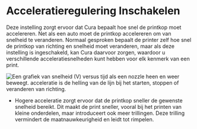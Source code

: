 Acceleratieregulering Inschakelen
====
Deze instelling zorgt ervoor dat Cura bepaalt hoe snel de printkop moet accelereren. Net als een auto moet de printkop accelereren om van snelheid te veranderen. Normaal gesproken bepaalt de printer zelf hoe snel de printkop van richting en snelheid moet veranderen, maar als deze instelling is ingeschakeld, kan Cura daarvoor zorgen, waardoor u verschillende acceleratiesnelheden kunt hebben voor elk kenmerk van een print.

![Een grafiek van snelheid (V) versus tijd als een nozzle heen en weer beweegt. acceleratie is de helling van de lijn bij het starten, stoppen of veranderen van richting.](../../../articles/images/velocity_acceleration_jerk.svg)

* Hogere acceleratie zorgt ervoor dat de printkop sneller de gewenste snelheid bereikt. Dit maakt de print sneller, vooral bij het printen van kleine onderdelen, maar introduceert ook meer trillingen. Deze trilling vermindert de maatnauwkeurigheid en leidt tot rimpelen.
